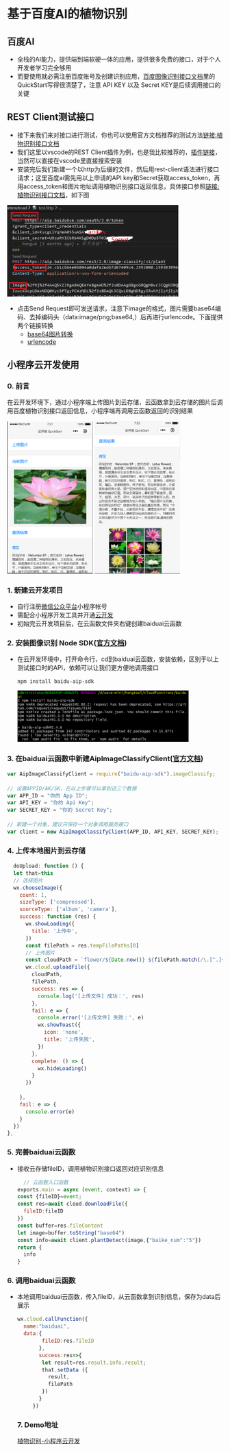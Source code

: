 # 基于百度AI的植物识别
## 百度AI
* 全栈的AI能力，提供端到端软硬一体的应用，提供很多免费的接口，对于个人开发者学习完全够用
* 而要使用就必需注册百度账号及创建识别应用，[百度图像识别接口文档](https://ai.baidu.com/ai-doc/IMAGERECOGNITION/8k3e7f69o)里的QuickStart写得很清楚了，注意 API KEY 以及 Secret KEY是后续调用接口的关键
## REST Client测试接口
* 接下来我们来对接口进行测试，你也可以使用官方文档推荐的测试方法[链接:植物识别接口文档](https://ai.baidu.com/ai-doc/IMAGERECOGNITION/Mk3bcxe9i)
* 我们这里以vscode的REST Client插件为例，也是我比较推荐的，[插件链接](https://marketplace.visualstudio.com/items?itemName=humao.rest-client)，当然可以直接在vscode里直接搜索安装
* 安装完后我们新建一个以http为后缀的文件，然后用rest-client语法进行接口请求；这里百度ai需先用以上申请的API key和Secret获取access_token，再用access_token和图片地址调用植物识别接口返回信息，具体接口参照[链接:植物识别接口文档](https://ai.baidu.com/ai-doc/IMAGERECOGNITION/Mk3bcxe9i)，如下图
<img src="./../../.vuepress/public/article/folder1/baiduai/restclient.png" width="400px"/>

* 点击Send Request即可发送请求，注意下image的格式，图片需要base64编码、去掉编码头（data:image/png;base64,）后再进行urlencode。下面提供两个链接转换
  - [base64图片转换](https://tool.chinaz.com/tools/imgtobase)
  - [urlencode](https://tool.chinaz.com/Tools/urlencode.aspx)
## 小程序云开发使用
### 0. 前言
在云开发环境下，通过小程序端上传图片到云存储，云函数拿到云存储的图片后调用百度植物识别接口返回信息，小程序端再调用云函数返回的识别结果
<div>
<img src="./../../.vuepress/public/article/folder1/baiduai/getflower1.png" width="200px"/>
<img src="./../../.vuepress/public/article/folder1/baiduai/getflower2.png" width="200px"/>
</div>

### 1. 新建云开发项目
* 自行注册[微信公众平台](https://mp.weixin.qq.com/)小程序帐号
* 需配合小程序开发工具并开通[云开发](https://developers.weixin.qq.com/miniprogram/dev/wxcloud/basis/getting-started.html)
* 初始完云开发项目后，在云函数文件夹右键创建baiduai云函数
### 2. 安装图像识别 Node SDK([官方文档](https://ai.baidu.com/ai-doc/IMAGERECOGNITION/bk3bcxkdg#%E5%AE%89%E8%A3%85%E5%9B%BE%E5%83%8F%E8%AF%86%E5%88%AB-node-sdk))
* 在云开发环境中，打开命令行，cd到baiduai云函数，安装依赖，区别于以上测试接口时的API，依赖可以让我们更方便地调用接口
  ```
  npm install baidu-aip-sdk
  ```
  <img src="./../../.vuepress/public/article/folder1/baiduai/baiduai01.png" width="400px"/>
### 3. 在baiduai云函数中新建AipImageClassifyClient([官方文档](https://ai.baidu.com/ai-doc/IMAGERECOGNITION/bk3bcxkdg#%E6%96%B0%E5%BB%BAaipimageclassifyclient))
  ```js
  var AipImageClassifyClient = require("baidu-aip-sdk").imageClassify;

  // 设置APPID/AK/SK，在以上步骤可以拿到这三个数据
  var APP_ID = "你的 App ID";
  var API_KEY = "你的 Api Key";
  var SECRET_KEY = "你的 Secret Key";

  // 新建一个对象，建议只保存一个对象调用服务接口
  var client = new AipImageClassifyClient(APP_ID, API_KEY, SECRET_KEY);
  ```
### 4. 上传本地图片到云存储
  ```javascript
    doUpload: function () {
    let that=this
    // 选择图片
    wx.chooseImage({
      count: 1,
      sizeType: ['compressed'],
      sourceType: ['album', 'camera'],
      success: function (res) {
        wx.showLoading({
          title: '上传中',
        })
        const filePath = res.tempFilePaths[0]
        // 上传图片
        const cloudPath = `flower/${Date.now()} ${filePath.match(/\.[^.]+?$/)[0]}`
        wx.cloud.uploadFile({
          cloudPath,
          filePath,
          success: res => {
            console.log('[上传文件] 成功：', res)
          },
          fail: e => {
            console.error('[上传文件] 失败：', e)
            wx.showToast({
              icon: 'none',
              title: '上传失败',
            })
          },
          complete: () => {
            wx.hideLoading()
          }
        })

      },
      fail: e => {
        console.error(e)
      }
    })
  },
  ```
### 5. 完善baiduai云函数
* 接收云存储fileID，调用植物识别接口返回对应识别信息
  ```js
    // 云函数入口函数
  exports.main = async (event, context) => {
  const {fileID}=event;
  const res=await cloud.downloadFile({
    fileID:fileID
  })
  const buffer=res.fileContent
  let image=buffer.toString("base64")
  const info=await client.plantDetect(image,{"baike_num":"5"})
  return {
    info
  }
  ```
### 6. 调用baiduai云函数
* 本地调用baiduai云函数，传入fileID，从云函数拿到识别信息，保存为data后展示
  ```js
  wx.cloud.callFunction({
    name:"baiduai",
    data:{
          fileID:res.fileID
         },
         success:res=>{
          let result=res.result.info.result;
          that.setData ({
            result,
            filePath
          })
         }
       })
  ```
  ### 7. Demo地址
  [植物识别-小程序云开发](https://github.com/wavedanger/baiduai-demo)